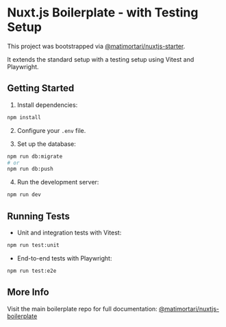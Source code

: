 # Nuxt.js Boilerplate - with Testing Setup

This project was bootstrapped via [@matimortari/nuxtjs-starter](https://www.npmjs.com/package/@matimortari/nuxtjs-starter).

It extends the standard setup with a testing setup using Vitest and Playwright.

## Getting Started

1. Install dependencies:

```bash
npm install
```

2. Configure your `.env` file.

3. Set up the database:

```bash
npm run db:migrate
# or
npm run db:push
```

4. Run the development server:

```bash
npm run dev
```

## Running Tests

- Unit and integration tests with Vitest:

```bash
npm run test:unit
```

- End-to-end tests with Playwright:

```bash
npm run test:e2e
```

## More Info

Visit the main boilerplate repo for full documentation:
[@matimortari/nuxtjs-boilerplate](https://github.com/matimortari/nuxtjs-boilerplate)
